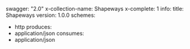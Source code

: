 swagger: "2.0"
x-collection-name: Shapeways
x-complete: 1
info:
  title: Shapeways
  version: 1.0.0
schemes:
- http
produces:
- application/json
consumes:
- application/json